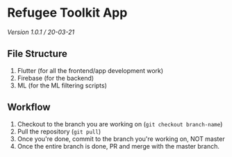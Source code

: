# Refugee Toolkit App
*Version 1.0.1 / 20-03-21*

## File Structure
1. Flutter (for all the frontend/app development work)
2. Firebase (for the backend)
3. ML (for the ML filtering scripts)

## Workflow
1. Checkout to the branch you are working on (`git checkout branch-name`)
2. Pull the repository (`git pull`)
3. Once you're done, commit to the branch you're working on, NOT master
4. Once the entire branch is done, PR and merge with the master branch.


